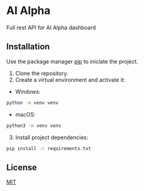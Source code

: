 # AI Alpha

Full rest API for AI Alpha dashboard

## Installation

Use the package manager [pip](https://pip.pypa.io/en/stable/) to iniciate the project.

1. Clone the repository.
2. Create a virtual environment and activate it:

- Windows:

```bash
python -m venv venv
```

- macOS:

```bash
python3 -m venv venv
```

3. Install project dependencies:

```bash
pip install -r requirements.txt
```

## License

[MIT](https://choosealicense.com/licenses/mit/)